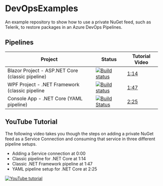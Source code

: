 # DevOpsExamples
An example repository to show how to use a private NuGet feed, such as Telerik, to restore packages in an Azure DevOps Pipelines.

## Pipelines

| Project | Status | Tutorial Video |
|--------------|--------------------------|----------------------|
| Blazor Project - ASP.NET Core (classic pipeline) | [![Build status](https://dev.azure.com/lance/DevOps%20Examples/_apis/build/status/MyBlazorApp%20Build)](https://dev.azure.com/lance/DevOps%20Examples/_build/latest?definitionId=47) | [1:14](https://youtu.be/rUWU2n6FwgA?t=74) |
| WPF Project -  .NET Framework (classic pipeline| [![Build status](https://dev.azure.com/lance/DevOps%20Examples/_apis/build/status/MyWpfApp%20Build)](https://dev.azure.com/lance/DevOps%20Examples/_build/latest?definitionId=46) | [1:47](https://youtu.be/rUWU2n6FwgA?t=107) |
| Console App - .NET Core (YAML pipeline)  | [![Build Status](https://dev.azure.com/lance/DevOps%20Examples/_apis/build/status/LanceMcCarthy.DevOpsExamples?branchName=master)](https://dev.azure.com/lance/DevOps%20Examples/_build/latest?definitionId=45&branchName=master) | [2:25](https://youtu.be/rUWU2n6FwgA?t=145) |

## YouTube Tutorial

The following video takes you though the steps on adding a private NuGet feed as a Service Connection and consuming that service in three different pipeline setups. 
* Adding a Service connection at 0:00
* Classic pipeline for .NET Core at 1:14
* Classic .NET Framework pipeline at 1:47
* YAML pipeline setup for .NET Core at 2:25

[![YouTube tutorial](https://img.youtube.com/vi/rUWU2n6FwgA/0.jpg)](https://www.youtube.com/watch?v=rUWU2n6FwgA)

